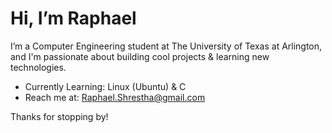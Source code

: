 # Hi, I’m Raphael

I’m a Computer Engineering student at The University of Texas at Arlington, and I'm passionate about building cool projects & learning new technologies.

- Currently Learning: Linux (Ubuntu) & C
- Reach me at: Raphael.Shrestha@gmail.com

Thanks for stopping by!
